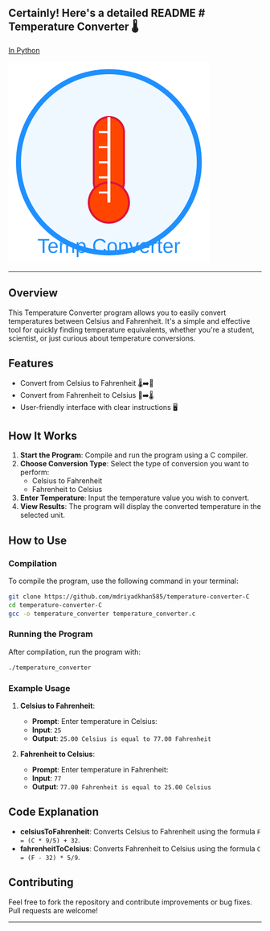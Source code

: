 Certainly! Here's a detailed README # Temperature Converter 🌡️
---
[In Python]()

![Logo](logo.svg)

---
## Overview
This Temperature Converter program allows you to easily convert temperatures between Celsius and Fahrenheit. It's a simple and effective tool for quickly finding temperature equivalents, whether you're a student, scientist, or just curious about temperature conversions.

## Features
- Convert from Celsius to Fahrenheit 🌡️➡️🌟
- Convert from Fahrenheit to Celsius 🌟➡️🌡️
- User-friendly interface with clear instructions 🖥️

## How It Works
1. **Start the Program**: Compile and run the program using a C compiler.
2. **Choose Conversion Type**: Select the type of conversion you want to perform:
   - Celsius to Fahrenheit
   - Fahrenheit to Celsius
3. **Enter Temperature**: Input the temperature value you wish to convert.
4. **View Results**: The program will display the converted temperature in the selected unit.

## How to Use

### Compilation
To compile the program, use the following command in your terminal:

```bash
git clone https://github.com/mdriyadkhan585/temperature-converter-C
cd temperature-converter-C
gcc -o temperature_converter temperature_converter.c
```

### Running the Program
After compilation, run the program with:

```bash
./temperature_converter
```

### Example Usage
1. **Celsius to Fahrenheit**:
   - **Prompt**: Enter temperature in Celsius:
   - **Input**: `25`
   - **Output**: `25.00 Celsius is equal to 77.00 Fahrenheit`

2. **Fahrenheit to Celsius**:
   - **Prompt**: Enter temperature in Fahrenheit:
   - **Input**: `77`
   - **Output**: `77.00 Fahrenheit is equal to 25.00 Celsius`

## Code Explanation
- **celsiusToFahrenheit**: Converts Celsius to Fahrenheit using the formula `F = (C * 9/5) + 32`.
- **fahrenheitToCelsius**: Converts Fahrenheit to Celsius using the formula `C = (F - 32) * 5/9`.

## Contributing
Feel free to fork the repository and contribute improvements or bug fixes. Pull requests are welcome!

---
